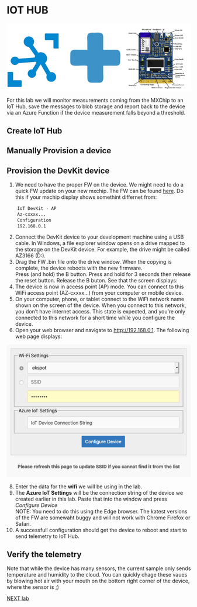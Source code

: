 # IOT HUB  

![](images/banner.png "banner")  
  

For this lab we will monitor measurements coming from the MXChip to an IoT Hub, save the messages to blob storage and report back to the device via an Azure Function if the device measurement falls beyond a threshold.  


## Create IoT Hub  

## Manually Provision a device  
 
## Provision the DevKit device

1. We need to have the proper FW on the device. We might need to do a quick FW update on your new mxchip. The FW can be found [here](https://github.com/microsoft/devkit-sdk/releases/download/1.6.5-release/devkit-getstarted-1.6.5.bin). Do this if your mxchip display shows somethint differnet from:   
```
    IoT DevKit - AP
    Az-cxxxx...  
    Configuration
    192.168.0.1  
```  
2. Connect the DevKit device to your development machine using a USB cable. In Windows, a file explorer window opens on a drive mapped to the storage on the DevKit device. For example, the drive might be called AZ3166 (D:).
4. Drag the FW .bin file onto the drive window. When the copying is complete, the device reboots with the new firmware.  
Press (and hold) the B button. Press and hold for 3 seconds then release the reset button. Release the B buton. See that the screen displays: 
5. The device is now in access point (AP) mode. You can connect to this WiFi access point (AZ-cxxxx...) from your computer or mobile device. 
6. On your computer, phone, or tablet connect to the WiFi network name shown on the screen of the device. When you connect to this network, you don’t have internet access. This state is expected, and you’re only connected to this network for a short time while you configure the device.
7. Open your web browser and navigate to http://192.168.0.1. The following web page displays: 

![](images/configpage.png)   

8. Enter the data for the **wifi** we will be using in the lab.
9. The **Azure IoT Settings** will be the connection string of the device we created earlier in this lab. Paste that into the window and press _Configure Device_  
    NOTE: You need to do this using the Edge browser. The katest versions of the FW are somewaht buggy and will not work with Chrome Firefox or Safari.
9. A successfull configuration should get the device to reboot and start to send telemetry to IoT Hub.

## Verify the telemetry
Note that while the device has many sensors, the current sample only sends temperature and humidity to the cloud. You can quickly chage these vaues by blowing hot air with your mouth on the bottom right corner of the device, where the sensor is ;)



[NEXT lab](../lab24)

